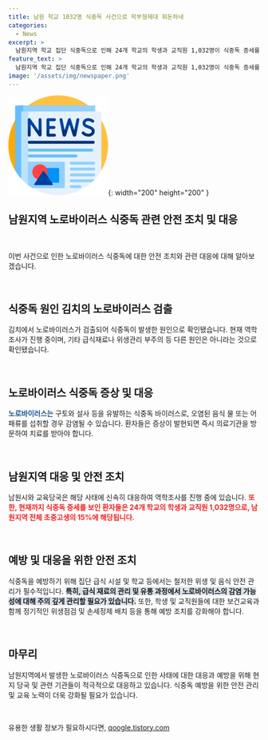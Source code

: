 ```yaml
---
title: 남원 학교 1032명 식중독 사건으로 학부형제대 휘돈하네
categories:
  - News
excerpt: >
  남원지역 학교 집단 식중독으로 인해 24개 학교의 학생과 교직원 1,032명이 식중독 증세를 보였습니다. 역학조사 결과, 공통 납품된 김치에서 노로바이러스가 검출되었으며, 이로 인해 납품 김치가 원인으로 추정됩니다. 남원시와 교육당국은 해당 사태에 대한 조사를 진행 중이며, 노로바이러스는 오염된 음식이나 물을 섭취할 경우 발병하는 것으로 알려져 있습니다. (150자)
feature_text: >
  남원지역 학교 집단 식중독으로 인해 24개 학교의 학생과 교직원 1,032명이 식중독 증세를 보였습니다. 역학조사 결과, 공통 납품된 김치에서 노로바이러스가 검출되었으며, 이로 인해 납품 김치가 원인으로 추정됩니다. 남원시와 교육당국은 해당 사태에 대한 조사를 진행 중이며, 노로바이러스는 오염된 음식이나 물을 섭취할 경우 발병하는 것으로 알려져 있습니다. (150자)
image: '/assets/img/newspaper.png'
---
```


<p><img src="/assets/img/newspaper.png" alt="kimp 속보" />{: width="200" height="200" }</p>

<h2>남원지역 노로바이러스 식중독 관련 안전 조치 및 대응</h2>

<p data-ke-size="size16">&nbsp;</p>

<p>이번 사건으로 인한 노로바이러스 식중독에 대한 안전 조치와 관련 대응에 대해 알아보겠습니다.</p>

<p data-ke-size="size16">&nbsp;</p>

<h2 data-ke-size="size26">식중독 원인 김치의 노로바이러스 검출</h2>

<p>김치에서 노로바이러스가 검출되어 식중독이 발생한 원인으로 확인됐습니다. 현재 역학조사가 진행 중이며, 기타 급식재료나 위생관리 부주의 등 다른 원인은 아니라는 것으로 확인됐습니다.</p>

<p data-ke-size="size16">&nbsp;</p>

<h2 data-ke-size="size26">노로바이러스 식중독 증상 및 대응</h2>

<p><b><span style="color: #1a5490;">노로바이러스는</span></b> 구토와 설사 등을 유발하는 식중독 바이러스로, 오염된 음식
물 또는 어패류를 섭취할 경우 감염될 수 있습니다. 
환자들은 증상이 발현되면 즉시 의료기관을 방문하여 치료를 받아야 합니다.</p>

<p data-ke-size="size16">&nbsp;</p>

<h2 data-ke-size="size26">남원지역 대응 및 안전 조치</h2>

<p>남원시와 교육당국은 해당 사태에 신속히 대응하여 역학조사를 진행 중에 있습니다.
<b><span style="color: #ee2323;">또한, 현재까지 식중독 증세를 보인 환자들은 24개 학교의 학생과 교직원 1,032명으로, 남원지역 전체 초중고생의 15%에 해당됩니다.</span></b></p>

<p data-ke-size="size16">&nbsp;</p>

<h2 data-ke-size="size26">예방 및 대응을 위한 안전 조치</h2>

<p>식중독을 예방하기 위해 집단 급식 시설 및 학교 등에서는 철저한 위생 및 음식 안전 관리가 필수적입니다.
<b><span style="background-color: #21538527;">특히, 급식 재료의 관리 및 유통 과정에서 노로바이러스의 감염 가능성에 대해 주의 깊게 관리할 필요가 있습니다.</span></b>
또한, 학생 및 교직원들에 대한 보건교육과 함께 정기적인 위생점검 및 손세정제 배치 등을 통해 예방 조치를 강화해야 합니다.</p>

<p data-ke-size="size16">&nbsp;</p>

<h2 data-ke-size="size26">마무리</h2>

<p>남원지역에서 발생한 노로바이러스 식중독으로 인한 사태에 대한 대응과 예방을 위해 현지 당국 및 관련 기관들이 적극적으로 대응하고 있습니다. 
식중독 예방을 위한 안전 관리 및 교육 노력이 더욱 강화될 필요가 있습니다.</p>

<p data-ke-size="size16">&nbsp;</p>
유용한 생활 정보가 필요하시다면, <a href="https://qoogle.tistory.com" rel="dofollow">qoogle.tistory.com</a>


